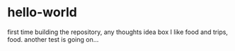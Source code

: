 # hello-world
first time building the repository, any thoughts idea box
I like food and trips, food.
another test is going on...
